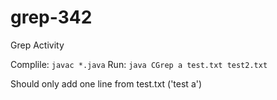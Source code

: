 # grep-342
Grep Activity

Complile: ```javac *.java```
Run: ```java CGrep a test.txt test2.txt```

Should only add one line from test.txt ('test a')
